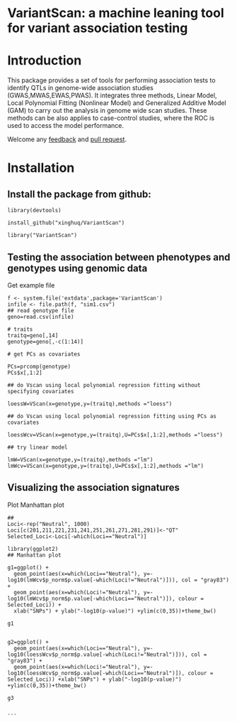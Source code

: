 
# VariantScan: a machine leaning tool for variant association testing



# Introduction 

This package provides a set of tools for performing association tests to identify QTLs in genome-wide association studies (GWAS,MWAS,EWAS,PWAS). It integrates three methods, Linear Model, Local Polynomial Fitting (Nonlinear Model) 
and Generalized Additive Model (GAM) to carry out the analysis in genome wide scan studies. 
These methods can be also applies to case-control studies, where the ROC is used to access the model performance.

Welcome any [feedback](https://github.com/xinghuq/VariantScan/issues) and [pull request](https://github.com/xinghuq/VariantScan/pulls).  

# Installation

## Install the package from github:
```{R}
library(devtools)

install_github("xinghuq/VariantScan")

library("VariantScan")
```

## Testing the association between phenotypes and genotypes using genomic data

Get example file

```{R}
f <- system.file('extdata',package='VariantScan')
infile <- file.path(f, "sim1.csv")
## read genotype file
geno=read.csv(infile)

# traits
traitq=geno[,14]
genotype=geno[,-c(1:14)]

# get PCs as covariates

PCs=prcomp(genotype)
PCs$x[,1:2]

## do Vscan using local polynomial regression fitting without specifying covariates

loessW=VScan(x=genotype,y=(traitq),methods ="loess")

## do Vscan using local polynomial regression fitting using PCs as covariates

loessWcv=VScan(x=genotype,y=(traitq),U=PCs$x[,1:2],methods ="loess")

## try linear model

lmW=VScan(x=genotype,y=(traitq),methods ="lm")
lmWcv=VScan(x=genotype,y=(traitq),U=PCs$x[,1:2],methods ="lm")

``````

## Visualizing the association signatures 

Plot Manhattan plot

``````
## 
Loci<-rep("Neutral", 1000)
Loci[c(201,211,221,231,241,251,261,271,281,291)]<-"QT"
Selected_Loci<-Loci[-which(Loci=="Neutral")]

library(ggplot2)
## Manhattan plot

g1=ggplot() +
  geom_point(aes(x=which(Loci=="Neutral"), y=-log10(lmWcv$p_norm$p.value[-which(Loci!="Neutral")])), col = "gray83") +
  geom_point(aes(x=which(Loci!="Neutral"), y=-log10(lmWcv$p_norm$p.value[-which(Loci=="Neutral")]), colour = Selected_Loci)) +
  xlab("SNPs") + ylab("-log10(p-value)") +ylim(c(0,35))+theme_bw()

g1


g2=ggplot() +
  geom_point(aes(x=which(Loci=="Neutral"), y=-log10(loessWcv$p_norm$p.value[-which(Loci!="Neutral")])), col = "gray83") +
  geom_point(aes(x=which(Loci!="Neutral"), y=-log10(loessWcv$p_norm$p.value[-which(Loci=="Neutral")]), colour = Selected_Loci)) +xlab("SNPs") + ylab("-log10(p-value)") +ylim(c(0,35))+theme_bw()

g3


```

